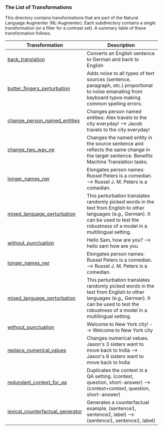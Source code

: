 ### The List of Transformations

This directory contains transformations that are part of the Natural Language Augmenter (NL-Augmenter). Each subdirectory contains a single transformation (or a filter for a contrast set). A summary table of these transformation follows.

| Transformation                             | Description                                                                       
| ------- | -----------                          
| [back_translation](back_translation)              | Converts an English sentence to German and back to English                
| [butter_fingers_perturbation](butter_fingers_perturbation)     | Adds noise to all types of text sources (sentence, paragraph, etc.) proportional to noise emanating from keyboard typos making common spelling errors.  
| [change_person_named_entities](change_person_named_entities)        | Changes person named entities: Alex travels to the city everyday! --> Jacob travels to the city everyday! 
| [change_two_way_ne](change_two_way_ne)                   | Changes the named entity in the source sentence and reflects the same change in the target sentence. Benefits Machine Translation tasks.
| [longer_names_ner](longer_names_ner)        | Elongates person names: Russel Peters is a comedian. --> Russel J. M. Peters is a comedian.  
| [mixed_language_perturbation](mixed_language_perturbation) | This perturbation translates randomly picked words in the text from English to other languages (e.g., German). It can be used to test the robustness of a model in a multilingual setting.
| [without_punctuation](punctuation)        | Hello Sam, how are you? --> hello sam how are you
| [longer_names_ner](longer_names_ner)        | Elongates person names: Russel Peters is a comedian. --> Russel J. M. Peters is a comedian. 
| [mixed_language_perturbation](mixed_language_perturbation) | This perturbation translates randomly picked words in the text from English to other languages (e.g., German). It can be used to test the robustness of a model in a multilingual setting.
| [without_punctuation](punctuation)        | Welcome to New York city! --> Welcome to New York city
| [replace_numerical_values](replace_numerical_values)        | Changes numerical values. Jason's 3 sisters want to move back to India --> Jason's 6 sisters want to move back to India
| [redundant_context_for_qa](redundant_context_for_qa)        | Duplicates the context in a QA setting. (context, question, short-answer) --> (context+context, question, short-answer)
| [lexical_counterfactual_generator](lexical_counterfactual_generator)        | Generates a counterfactual example. (sentence1, sentence2, label) --> (sentence1, sentence2, label)
